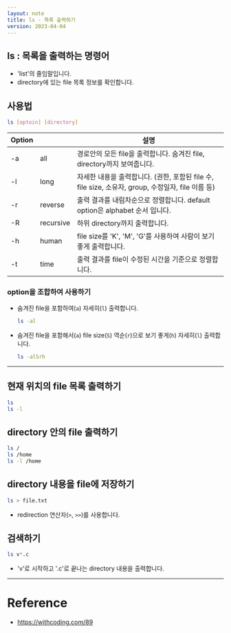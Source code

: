 ```yaml
---
layout: note
title: ls - 목록 출력하기
version: 2023-04-04
---
```





## ls : 목록을 출력하는 명령어

- 'list'의 줄임말입니다.
- directory에 있는 file 목록 정보를 확인합니다.




## 사용법

```sh
ls [optoin] [directory]
```

| Option |  | 설명 |
| - | - | - |
| -a | all | 경로안의 모든 file을 출력합니다. 숨겨진 file, directory까지 보여줍니다. |
| -l | long | 자세한 내용을 출력합니다. (권한, 포함된 file 수, file size, 소유자, group, 수정일자, file 이름 등) |
| -r | reverse | 출력 결과를 내림차순으로 정렬합니다. default option은 alphabet 순서 입니다. |
| -R | recursive | 하위 directory까지 출력합니다. |
| -h | human | file size를 'K', 'M', 'G'를 사용하여 사람이 보기 좋게 출력합니다. |
| -t | time | 출력 결과를 file이 수정된 시간을 기준으로 정렬합니다. |


### option을 조합하여 사용하기

- 숨겨진 file을 포함하여(`a`) 자세히(`l`) 출력합니다.
    ```sh
    ls -al
    ```

- 숨겨진 file을 포함해서(`a`) file size(`S`) 역순(`r`)으로 보기 좋게(`h`) 자세히(`l`) 출력합니다.
    ```sh
    ls -alSrh
    ```



---




## 현재 위치의 file 목록 출력하기

```sh
ls
ls -l
```


## directory 안의 file 출력하기

```sh
ls /
ls /home
ls -l /home
```


## directory 내용을 file에 저장하기

```sh
ls > file.txt
```
- redirection 연산자(`>`, `>>`)를 사용합니다.


## 검색하기

```sh
ls v*.c
```
- 'v'로 시작하고 '.c'로 끝나는 directory 내용을 출력합니다.




---




# Reference

- <https://withcoding.com/89>